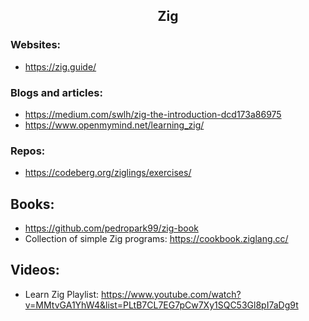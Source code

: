 <h2 align="center">Zig</h2>

### Websites:

- https://zig.guide/

### Blogs and articles:

- https://medium.com/swlh/zig-the-introduction-dcd173a86975
- https://www.openmymind.net/learning_zig/

### Repos:

- https://codeberg.org/ziglings/exercises/

## Books:

- https://github.com/pedropark99/zig-book
- Collection of simple Zig programs: https://cookbook.ziglang.cc/

## Videos:

- Learn Zig Playlist: https://www.youtube.com/watch?v=MMtvGA1YhW4&list=PLtB7CL7EG7pCw7Xy1SQC53Gl8pI7aDg9t
